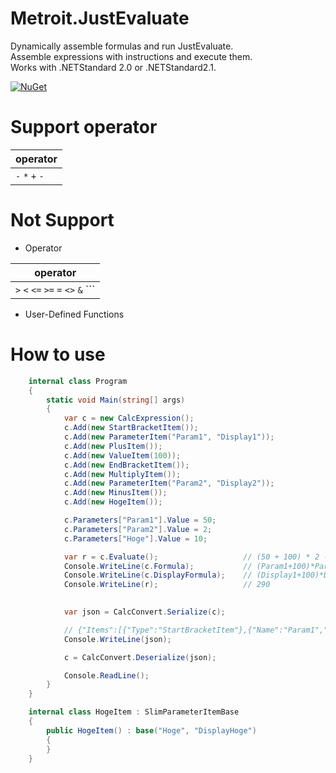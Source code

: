 # Metroit.JustEvaluate
Dynamically assemble formulas and run JustEvaluate.  
Assemble expressions with instructions and execute them.  
Works with .NETStandard 2.0 or .NETStandard2.1.

[![NuGet](https://img.shields.io/badge/nuget-v0.1.0-blue.svg)](https://www.nuget.org/packages/Metroit.JustEvaluate/)

# Support operator
|operator|
|---|
| ```-``` ```*``` ```+``` ```-``` |

# Not Support
- Operator

|operator|
|---|
|```>``` ```<``` ```<=``` ```>=``` ```=``` ```<>``` ```&``` ```|``` |

- User-Defined Functions

# How to use
```cs
    internal class Program
    {
        static void Main(string[] args)
        {
            var c = new CalcExpression();
            c.Add(new StartBracketItem());
            c.Add(new ParameterItem("Param1", "Display1"));
            c.Add(new PlusItem());
            c.Add(new ValueItem(100));
            c.Add(new EndBracketItem());
            c.Add(new MultiplyItem());
            c.Add(new ParameterItem("Param2", "Display2"));
            c.Add(new MinusItem());
            c.Add(new HogeItem());

            c.Parameters["Param1"].Value = 50;
            c.Parameters["Param2"].Value = 2;
            c.Parameters["Hoge"].Value = 10;

            var r = c.Evaluate();                   // (50 + 100) * 2 - 10
            Console.WriteLine(c.Formula);           // (Param1+100)*Param2-Hoge
            Console.WriteLine(c.DisplayFormula);    // (Display1+100)*Display2-DisplayHoge
            Console.WriteLine(r);                   // 290
            

            var json = CalcConvert.Serialize(c);

            // {"Items":[{"Type":"StartBracketItem"},{"Name":"Param1","DisplayName":"Display1","Type":"ParameterItem"},{"Type":"PlusItem"},{"Type":"ValueItem","Value":100.0},{"Type":"EndBracketItem"},{"Type":"MultiplyItem"},{"Name":"Param2","DisplayName":"Display2","Type":"ParameterItem"},{"Type":"MinusItem"},{"Type":"ConsoleApp1.HogeItem, ConsoleApp1"}]}
            Console.WriteLine(json);

            c = CalcConvert.Deserialize(json);

            Console.ReadLine();
        }
    }

    internal class HogeItem : SlimParameterItemBase
    {
        public HogeItem() : base("Hoge", "DisplayHoge")
        {
        }
    }
```